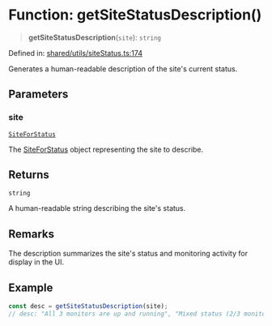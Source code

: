 # Function: getSiteStatusDescription()

> **getSiteStatusDescription**(`site`): `string`

Defined in: [shared/utils/siteStatus.ts:174](https://github.com/Nick2bad4u/Uptime-Watcher/blob/main/shared/utils/siteStatus.ts#L174)

Generates a human-readable description of the site's current status.

## Parameters

### site

[`SiteForStatus`](../../../types/interfaces/SiteForStatus.md)

The [SiteForStatus](../../../types/interfaces/SiteForStatus.md) object representing the site to
  describe.

## Returns

`string`

A human-readable string describing the site's status.

## Remarks

The description summarizes the site's status and monitoring activity for
display in the UI.

## Example

```typescript
const desc = getSiteStatusDescription(site);
// desc: "All 3 monitors are up and running", "Mixed status (2/3 monitoring active)", etc.
```
